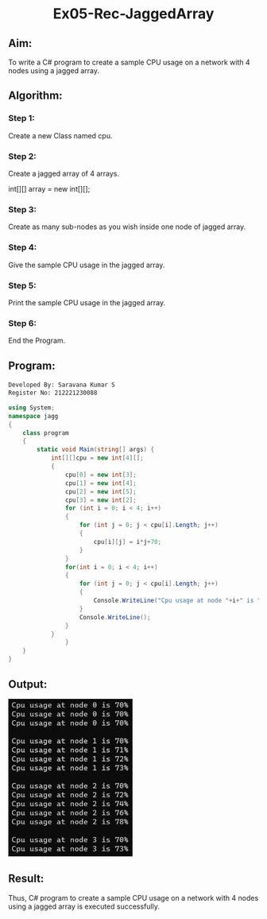 # <p align="center">Ex05-Rec-JaggedArray</p>
## Aim:
To write a C# program to create a sample CPU usage on a network with 4 nodes using a jagged array.
## Algorithm:
### Step 1:
Create a new Class named cpu.
### Step 2:
Create a jagged array of 4 arrays.

int[][] array = new int[][];
### Step 3:
Create as many sub-nodes as you wish inside one node of jagged array.
### Step 4:
Give the sample CPU usage in the jagged array.
### Step 5:
Print the sample CPU usage in the jagged array.
### Step 6:
End the Program.

## Program:
```
Developed By: Saravana Kumar S
Register No: 212221230088
```
```c#
using System;
namespace jagg
{
    class program
    {
        static void Main(string[] args) {
            int[][]cpu = new int[4][];
            {
                cpu[0] = new int[3];
                cpu[1] = new int[4];
                cpu[2] = new int[5];
                cpu[3] = new int[2];
                for (int i = 0; i < 4; i++)
                {
                    for (int j = 0; j < cpu[i].Length; j++)
                    {
                        cpu[i][j] = i*j+70;
                    }
                }
                for(int i = 0; i < 4; i++)
                {
                    for (int j = 0; j < cpu[i].Length; j++)
                    {
                        Console.WriteLine("Cpu usage at node "+i+" is "+cpu[i][j]+"%");
                    }
                    Console.WriteLine();
                }
            }
                }
    }
}
```

## Output:
<img src="out1.png" width=250>

## Result:
Thus, C# program to create a sample CPU usage on a network with 4 nodes using a jagged array is executed successfully.